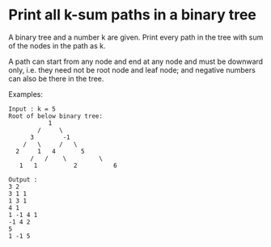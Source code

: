 # Print all k-sum paths in a binary tree
A binary tree and a number k are given. Print every path in the tree with sum of the nodes in the path as k. 

A path can start from any node and end at any node and must be downward only, i.e. they need not be root node and leaf node; and negative numbers can also be there in the tree.

Examples: 
```
Input : k = 5  
Root of below binary tree:
           1
        /     \
      3        -1
    /   \     /   \
  2     1   4       5                        
      /   /    \         \                    
   1   1          2          6    
                       
Output :
3 2 
3 1 1 
1 3 1 
4 1 
1 -1 4 1 
-1 4 2 
5 
1 -1 5
```
